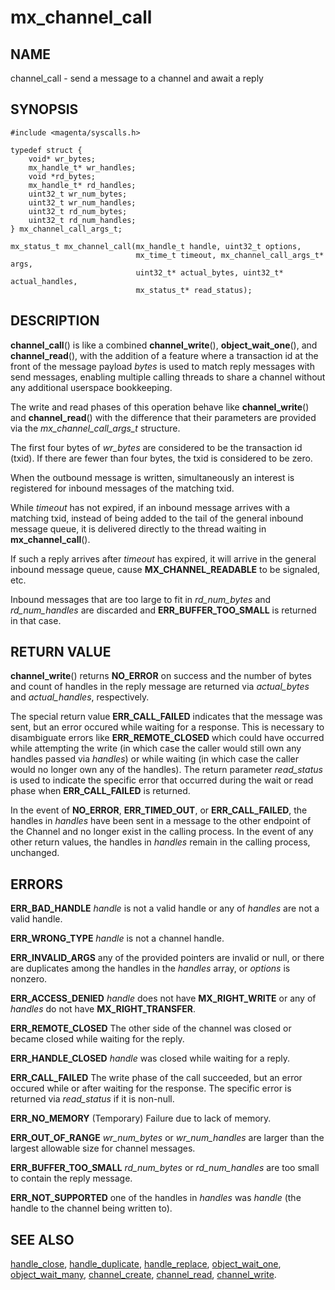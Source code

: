 # mx_channel_call

## NAME

channel_call - send a message to a channel and await a reply

## SYNOPSIS

```
#include <magenta/syscalls.h>

typedef struct {
    void* wr_bytes;
    mx_handle_t* wr_handles;
    void *rd_bytes;
    mx_handle_t* rd_handles;
    uint32_t wr_num_bytes;
    uint32_t wr_num_handles;
    uint32_t rd_num_bytes;
    uint32_t rd_num_handles;
} mx_channel_call_args_t;

mx_status_t mx_channel_call(mx_handle_t handle, uint32_t options,
                            mx_time_t timeout, mx_channel_call_args_t* args,
                            uint32_t* actual_bytes, uint32_t* actual_handles,
                            mx_status_t* read_status);
```

## DESCRIPTION

**channel_call**() is like a combined **channel_write**(), **object_wait_one**(),
and **channel_read**(), with the addition of a feature where a transaction id at
the front of the message payload *bytes* is used to match reply messages with send
messages, enabling multiple calling threads to share a channel without any additional
userspace bookkeeping.

The write and read phases of this operation behave like **channel_write**() and
**channel_read**() with the difference that their parameters are provided via the
*mx_channel_call_args_t* structure.

The first four bytes of *wr_bytes* are considered to be the transaction id (txid).
If there are fewer than four bytes, the txid is considered to be zero.

When the outbound message is written, simultaneously an interest is registered
for inbound messages of the matching txid.

While *timeout* has not expired, if an inbound message arrives with a matching txid,
instead of being added to the tail of the general inbound message queue, it is delivered
directly to the thread waiting in **mx_channel_call**().

If such a reply arrives after *timeout* has expired, it will arrive in the general
inbound message queue, cause **MX_CHANNEL_READABLE** to be signaled, etc.

Inbound messages that are too large to fit in *rd_num_bytes* and *rd_num_handles*
are discarded and **ERR_BUFFER_TOO_SMALL** is returned in that case.


## RETURN VALUE

**channel_write**() returns **NO_ERROR** on success and the number of bytes and
count of handles in the reply message are returned via *actual_bytes* and
*actual_handles*, respectively.

The special return value **ERR_CALL_FAILED** indicates that the message was
sent, but an error occured while waiting for a response.  This is necessary
to disambiguate errors like **ERR_REMOTE_CLOSED** which could have occurred
while attempting the write (in which case the caller would still own any handles
passed via *handles*) or while waiting (in which case the caller would no longer
own any of the handles).  The return parameter *read_status* is used to indicate
the specific error that occurred during the wait or read phase when **ERR_CALL_FAILED**
is returned.

In the event of **NO_ERROR**, **ERR_TIMED_OUT**, or **ERR_CALL_FAILED**, the
handles in *handles* have been sent in a message to the other endpoint of the
Channel and no longer exist in the calling process.  In the event of any other
return values, the handles in *handles* remain in the calling process, unchanged.

## ERRORS

**ERR_BAD_HANDLE**  *handle* is not a valid handle or any of *handles*
are not a valid handle.

**ERR_WRONG_TYPE**  *handle* is not a channel handle.

**ERR_INVALID_ARGS**  any of the provided pointers are invalid or null,
or there are duplicates among the handles in the *handles* array,
or *options* is nonzero.

**ERR_ACCESS_DENIED**  *handle* does not have **MX_RIGHT_WRITE** or
any of *handles* do not have **MX_RIGHT_TRANSFER**.

**ERR_REMOTE_CLOSED**  The other side of the channel was closed or became
closed while waiting for the reply.

**ERR_HANDLE_CLOSED**  *handle* was closed while waiting for a reply.

**ERR_CALL_FAILED**  The write phase of the call succeeded, but an error occured
while or after waiting for the response.  The specific error is returned via
*read_status* if it is non-null.

**ERR_NO_MEMORY**  (Temporary) Failure due to lack of memory.

**ERR_OUT_OF_RANGE**  *wr_num_bytes* or *wr_num_handles* are larger than the
largest allowable size for channel messages.

**ERR_BUFFER_TOO_SMALL**  *rd_num_bytes* or *rd_num_handles* are too small
to contain the reply message.

**ERR_NOT_SUPPORTED**  one of the handles in *handles* was *handle*
(the handle to the channel being written to).

## SEE ALSO

[handle_close](handle_close.md),
[handle_duplicate](handle_duplicate.md),
[handle_replace](handle_replace.md),
[object_wait_one](object_wait_one.md),
[object_wait_many](object_wait_many.md),
[channel_create](channel_create.md),
[channel_read](channel_read.md),
[channel_write](channel_write.md).
